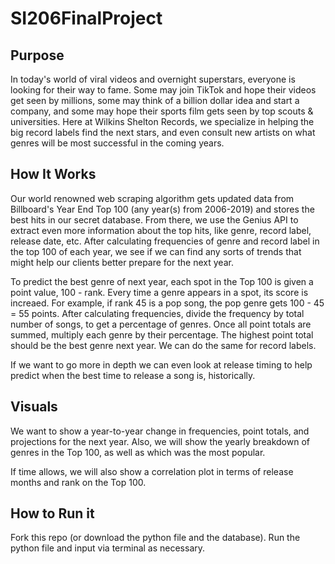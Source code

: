 # SI206FinalProject

## Purpose
In today's world of viral videos and overnight superstars, everyone is looking for their way to fame. Some may join TikTok and hope their videos get seen by millions, some may think of a billion dollar idea and start a company, and some may hope their sports film gets seen by top scouts & universities. Here at Wilkins Shelton Records, we specialize in helping the big record labels find the next stars, and even consult new artists on what genres will be most successful in the coming years.

## How It Works
Our world renowned web scraping algorithm gets updated data from Billboard's Year End Top 100 (any year(s) from 2006-2019) and stores the best hits in our secret database. From there, we use the Genius API to extract even more information about the top hits, like genre, record label, release date, etc. After calculating frequencies of genre and record label in the top 100 of each year, we see if we can find any sorts of trends that might help our clients better prepare for the next year.

To predict the best genre of next year, each spot in the Top 100 is given a point value, 100 - rank. Every time a genre appears in a spot, its score is increaed. For example, if rank 45 is a pop song, the pop genre gets 100 - 45 = 55 points. After calculating frequencies, divide the frequency by total number of songs, to get a percentage of genres. Once all point totals are summed, multiply each genre by their percentage. The highest point total should be the best genre next year. We can do the same for record labels. 

If we want to go more in depth we can even look at release timing to help predict when the best time to release a song is, historically.

## Visuals
We want to show a year-to-year change in frequencies, point totals, and projections for the next year. Also, we will show the yearly breakdown of genres in the Top 100, as well as which was the most popular.

If time allows, we will also show a correlation plot in terms of release months and rank on the Top 100.

## How to Run it
Fork this repo (or download the python file and the database). Run the python file and input via terminal as necessary.